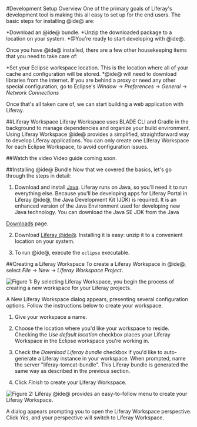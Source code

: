 #Development Setup Overview
One of the primary goals of Liferay's development tool is making this all easy 
to set up for the end users. The basic steps for installing @ide@ are:

*Download an @ide@ bundle. 
*Unzip the downloaded package to a location on your system. 
*@You're ready to start developing with @ide@. 

Once you have @ide@ installed, there are a few other housekeeping items that 
you need to take care of: 

*Set your Eclipse workspace location. This is the location where all of your 
cache and configuration will be stored. 
*@ide@ will need to download libraries from the internet. If you are behind a 
proxy or need any other special configuration, go to Eclipse's *Window* &rarr; 
*Preferences* &rarr; *General* &rarr; *Network Connections* 

Once that's all taken care of, we can start building a web application with 
Liferay. 


##Liferay Workspace 
Liferay Workspace uses BLADE CLI and Gradle in the background to manage 
dependencies and organize your build environment. Using Liferay Workspace @ide@ 
provides a simplified, straightforward way to develop Liferay applications. You 
can only create one Liferay Workspace for each Eclipse Workspace, to avoid 
configuration issues. 

##Watch the video 
Video guide coming soon. 

##Installing @ide@ Bundle
Now that we covered the basics, let's go through the steps in detail:

1.  Download and install [Java](http://java.oracle.com). Liferay runs on Java, 
so
    you'll need it to run everything else. Because you'll be developing apps for
    Liferay Portal in Liferay @ide@, the Java Development Kit (JDK) is required.
    It is an enhanced version of the Java Environment used for developing new
    Java technology. You can download the Java SE JDK from the Java
    
[Downloads](http://www.oracle.com/technetwork/java/javase/downloads/index.html)
    page. 

2.  Download
    [Liferay 
@ide@](https://www.liferay.com/downloads/liferay-projects/liferay-ide).
    Installing it is easy: unzip it to a convenient location on your system. 

3. To run @ide@, execute the `eclipse` executable. 

##Creating a Liferay Workspace 
To create a Liferay Workspace in @ide@, select *File* &rarr; *New* &rarr; 
*Liferay Workspace Project*. 

![Figure 1: By selecting *Liferay Workspace*, you begin the process of creating 
a new workspace for your Liferay 
projects.](../../../images/selecting-liferay-workspace.png)

A New Liferay Workspace dialog appears, presenting several configuration
options. Follow the instructions below to create your workspace.

1. Give your workspace a name. 

2. Choose the location where you'd like your workspace to reside. Checking the
   *Use default location* checkbox places your Liferay Workspace in the Eclipse
   workspace you're working in.

3. Check the *Download Liferay bundle* checkbox if you'd like to auto-generate a
   Liferay instance in your workspace. When prompted, name the server 
"liferay-tomcat-bundle". This Liferay bundle is generated the same way as 
described in the previous section.


5. Click *Finish* to create your Liferay Workspace.

![Figure 2: Liferay @ide@ provides an easy-to-follow menu to create your 
Liferay Workspace.](../../../images/new-workspace-menu.png)

A dialog appears prompting you to open the Liferay Workspace perspective.
Click *Yes*, and your perspective will switch to Liferay Workspace.